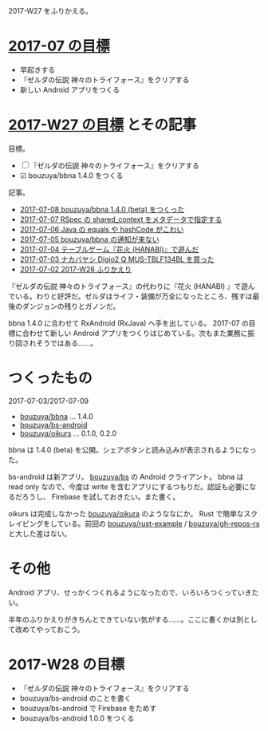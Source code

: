 2017-W27 をふりかえる。

# [2017-07 の目標][2017-06-30]

- 早起きする
- 『ゼルダの伝説 神々のトライフォース』をクリアする
- 新しい Android アプリをつくる

# [2017-W27 の目標][2017-07-02] とその記事

目標。

- ☐ 『ゼルダの伝説 神々のトライフォース』をクリアする
- ☑ bouzuya/bbna 1.4.0 をつくる

記事。

- [2017-07-08 bouzuya/bbna 1.4.0 (beta) をつくった][2017-07-08]
- [2017-07-07 RSpec の shared_context をメタデータで指定する][2017-07-07]
- [2017-07-06 Java の equals や hashCode がこわい][2017-07-06]
- [2017-07-05 bouzuya/bbna の通知が来ない][2017-07-05]
- [2017-07-04 テーブルゲーム『花火 (HANABI)』で遊んだ][2017-07-04]
- [2017-07-03 ナカバヤシ Digio2 Q MUS-TBLF134BL を買った][2017-07-03]
- [2017-07-02 2017-W26 ふりかえり][2017-07-02]

『ゼルダの伝説 神々のトライフォース』の代わりに『花火 (HANABI) 』で遊んでいる。わりと好評だ。ゼルダはライフ・装備が万全になったところ、残すは最後のダンジョンの残りとガノンだ。

bbna 1.4.0 に合わせて RxAndroid (RxJava) へ手を出している。 2017-07 の目標に合わせて新しい Android アプリをつくりはじめている。次もまた業務に振り回されそうではある……。

# つくったもの

2017-07-03/2017-07-09

- [bouzuya/bbna][] ... 1.4.0
- [bouzuya/bs-android][]
- [bouzuya/oikurs][] ... 0.1.0, 0.2.0

bbna は 1.4.0 (beta) を公開。シェアボタンと読み込みが表示されるようになった。

bs-android は新アプリ。 [bouzuya/bs][] の Android クライアント。 bbna は read only なので、今度は write を含むアプリにするつもりだ。認証も必要になるだろうし、 Firebase を試しておきたい。また書く。

oikurs は完成しなかった [bouzuya/oikura][] のようななにか。 Rust で簡単なスクレイピングをしている。前回の [bouzuya/rust-example][] / [bouzuya/gh-repos-rs][] と大した差はない。

# その他

Android アプリ、せっかくつくれるようになったので、いろいろつくっていきたい。

半年のふりかえりがきちんとできていない気がする……。ここに書くかは別として改めてやっておこう。

# 2017-W28 の目標

- 『ゼルダの伝説 神々のトライフォース』をクリアする
- bouzuya/bs-android のことを書く
- bouzuya/bs-android で Firebase をためす
- bouzuya/bs-android 1.0.0 をつくる

[2017-06-30]: https://blog.bouzuya.net/2017/06/30/
[2017-07-02]: https://blog.bouzuya.net/2017/07/02/
[2017-07-03]: https://blog.bouzuya.net/2017/07/03/
[2017-07-04]: https://blog.bouzuya.net/2017/07/04/
[2017-07-05]: https://blog.bouzuya.net/2017/07/05/
[2017-07-06]: https://blog.bouzuya.net/2017/07/06/
[2017-07-07]: https://blog.bouzuya.net/2017/07/07/
[2017-07-08]: https://blog.bouzuya.net/2017/07/08/
[bouzuya/bbna]: https://github.com/bouzuya/bbna
[bouzuya/bs-android]: https://github.com/bouzuya/bs-android
[bouzuya/bs]: https://github.com/bouzuya/bs
[bouzuya/gh-repos-rs]: https://github.com/bouzuya/gh-repos-rs
[bouzuya/oikura]: https://github.com/bouzuya/oikura
[bouzuya/oikurs]: https://github.com/bouzuya/oikurs
[bouzuya/rust-example]: https://github.com/bouzuya/rust-example
